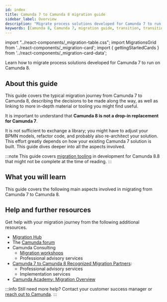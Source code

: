 ```yaml
---
id: index
title: Camunda 7 to Camunda 8 migration guide
sidebar_label: Overview
description: "Migrate process solutions developed for Camunda 7 to run them on Camunda 8."
keywords: [Camunda 8, Camunda 7, migration guide, transition, transition guide]
---
```


import "../react-components/\_migration-table.css";
import MigrationsGrid from '../react-components/\_migration-card';
import { gettingStartedCards } from '../react-components/\_migration-card-data';

Learn how to migrate process solutions developed for Camunda 7 to run on Camunda 8.

## About this guide

This guide covers the typical migration journey from Camunda 7 to Camunda 8, describing the decisions to be made along the way, as well as linking to more in-depth material or tooling you might find useful.

It is important to understand that **Camunda 8 is not a drop-in replacement for Camunda 7**.

It is not sufficient to exchange a library; you might have to adjust your BPMN models, refactor code, and probably also re-architect your solution. This effort greatly depends on how your existing Camunda 7 solution is built. This guide dives deeper into all the aspects involved.

:::note
This guide covers [migration tooling](migration-tooling.md) in development for Camunda 8.8 that might not be complete at the time of reading.
:::

## What you will learn

This guide covers the following main aspects involved in migrating from Camunda 7 to Camunda 8.

<MigrationsGrid migrations={gettingStartedCards} />

<!-- TODO: However, the [migration tooling roadmap](https://roadmap.camunda.com/) can inform your time planning. -->

## Help and further resources

Get help with your migration journey from the following additional resources.

- [Migration Hub ](https://camunda.com/platform-7/migrate/)
- The [Camunda forum](https://forum.camunda.io/c/c7-to-c8/)
- Camunda Consulting
  - [Migration workshops](https://camunda.com/wp-content/uploads/2025/06/Camunda_ConsultingWorkshops_6-Migration-Evaluation_2025_EN.pdf)
  - Professional advisory services
- [Camunda 7 to Camunda 8 Recognized Migration Partners](https://marketplace.camunda.com/en-US/listing?scat=65153&order=POPULARITY&page=1&locale=en-US):
  - Professional advisory services
  - Implementation services
- [Camunda Academy: Migration Overview](https://academy.camunda.com/c8-migration-overview/)

:::info
Still need more help? Contact your customer success manager or [reach out to Camunda](https://camunda.com/contact-us/).
:::
